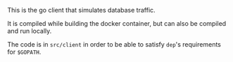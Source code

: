 This is the go client that simulates database traffic.

It is compiled while building the docker container, but can also
be compiled and run locally.

The code is in `src/client` in order to be able to satisfy `dep`'s
requirements for `$GOPATH`.
